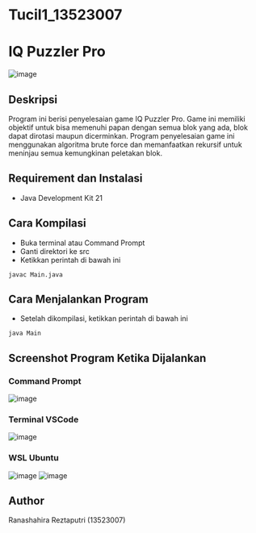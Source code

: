 # Tucil1_13523007

# IQ Puzzler Pro
![image](https://github.com/user-attachments/assets/41206ee9-5c1f-4c91-b090-bd4c34ef69d8)

## Deskripsi  
Program ini berisi penyelesaian game IQ Puzzler Pro. Game ini memiliki objektif untuk bisa memenuhi papan dengan semua blok yang ada, blok dapat dirotasi maupun dicerminkan. Program penyelesaian game ini menggunakan algoritma brute force dan memanfaatkan rekursif untuk meninjau semua kemungkinan peletakan blok.

## Requirement dan Instalasi  
- Java Development Kit 21

## Cara Kompilasi
- Buka terminal atau Command Prompt
- Ganti direktori ke src
- Ketikkan perintah di bawah ini
```
javac Main.java
```

## Cara Menjalankan Program
- Setelah dikompilasi, ketikkan perintah di bawah ini
```
java Main
```

## Screenshot Program Ketika Dijalankan
### Command Prompt
![image](https://github.com/user-attachments/assets/f2d694ca-1b6d-4eac-95d9-564abf2fcf76)

### Terminal VSCode
![image](https://github.com/user-attachments/assets/c52a2879-afdc-42b3-83bb-43deee93d653)

### WSL Ubuntu
![image](https://github.com/user-attachments/assets/199e45fa-1c5c-44e2-b3d6-9a6bcac4ec5f)
![image](https://github.com/user-attachments/assets/96a789a4-4b0e-44bb-92a9-ea0e7e1b7a19)


## Author
Ranashahira Reztaputri (13523007)

